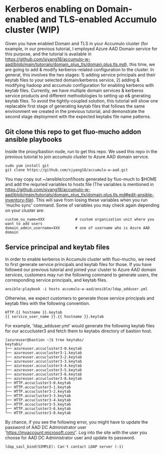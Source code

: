 # Kerberos enabling on Domain-enabled and TLS-enabled Accumulo cluster (WIP)
Given you have enabled Domain and TLS in your Accumulo cluster (for example, in our previous tutorial, I employed Azure AAD Domain service for this purpose, and the tutorial is available in https://github.com/sjyang18/accumulo-w-aad/blob/main/tutorials/domain_plus_tls/domain.plus.tls.md), this time, we are going to add & modify kerberos-related configuration to the cluster. In general, this involves the two stages: 1) adding service principals and their keytab files to your selected domain/kerberos service, 2) adding & modifying hadoop and accumulo configuration for enabling kerberos with keytab files. Currently, we have multiple domain services & kerberos service products and different methodologies to setting up e& gnerating keytab files. To avoid the tightly-coupled solution, this tutorial will show one replacable first stage of generating keytab files that follows the same environment we created in the previous tutorial, and demonstrate the second stage deployment with the expected keytabs file name patterns. 

## Git clone this repo to get fluo-mucho addon ansible playbooks 
Inside the proxy/bastion node, run to get this repo. We used this repo in the previous tutorial to join accumulo cluster to Azure AAD domain service.

```
sudo yum install git
git clone https://github.com/sjyang18/accumulo-w-aad.git
```
You may copy out ~/ansible/conf/hosts generated by fluo-much to $HOME and add the requried variables to hosts file (The variables is mentioned in https://github.com/sjyang18/accumulo-w-aad/blob/main/tutorials/domain_plus_tls/domain.plus.tls.md#edit-ansible-inventory-file). This will save from losing these variables when you run 'mucho sync' command. Some of variables you may check again depending on your cluster are:
```
custom_ou_name=XXX              # custom organization unit where you want to add users
domain_admin_username=XXX       # one of username who is Azure AAD domain
```

## Service principal and keytab files
In order to enable kerberos in Accumulo cluster with fluo-mucho, we need to first generate service principals and keytab files for those. If you have followed our previous tutorial and joined your cluster to Azure AAD domain services, customers may run the following command to generate users, the corresponding service principals, and keytab files.

```
ansible-playbook -i hosts accumulo-w-aad/ansible/ldap_adduser.yml
```

Otherwise, we expect customers to generate those service principals and keytab files with the following convention.

```
HTTP.{{ hostname }}.keytab
{{ service_user_name }}.{{ hostname }}.keytab
```

For example, 'ldap_adduser.yml' would generate the following keytab files for our accucluster3 and fetch them to keytabs directory of bastion host.
```
[azureuser@bastion ~]$ tree keytabs/
keytabs/
├── azureuser.accucluster3-0.keytab
├── azureuser.accucluster3-1.keytab
├── azureuser.accucluster3-2.keytab
├── azureuser.accucluster3-3.keytab
├── azureuser.accucluster3-4.keytab
├── azureuser.accucluster3-5.keytab
├── azureuser.accucluster3-6.keytab
├── azureuser.accucluster3-8.keytab
├── HTTP.accucluster3-0.keytab
├── HTTP.accucluster3-1.keytab
├── HTTP.accucluster3-2.keytab
├── HTTP.accucluster3-3.keytab
├── HTTP.accucluster3-4.keytab
├── HTTP.accucluster3-5.keytab
├── HTTP.accucluster3-6.keytab
└── HTTP.accucluster3-8.keytab
```

By chance, if you see the following error, you might have to update the password of AAD DC Administrator user 'https://myaccount.microsoft.com/'. Log into the site with the user you choose for AAD DC Administrator user and update its password.

```
ldap_sasl_bind(SIMPLE): Can't contact LDAP server (-1)
```

